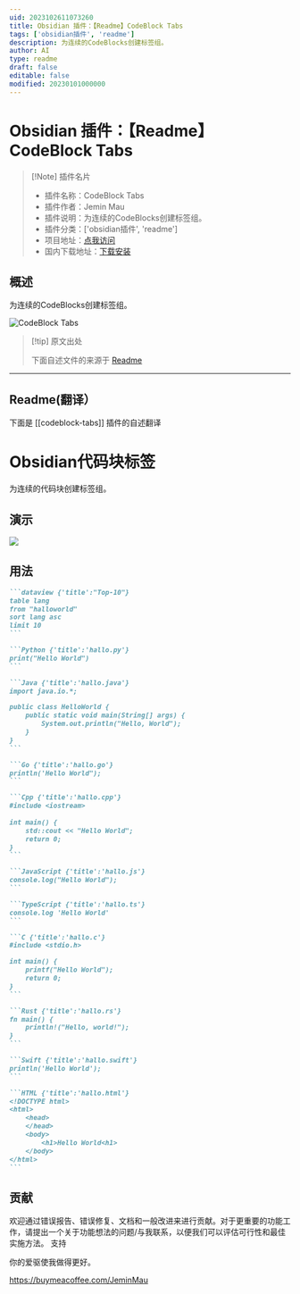 ```yaml
---
uid: 2023102611073260
title: Obsidian 插件：【Readme】CodeBlock Tabs
tags: ['obsidian插件', 'readme']
description: 为连续的CodeBlocks创建标签组。
author: AI
type: readme
draft: false
editable: false
modified: 20230101000000
---
```


# Obsidian 插件：【Readme】CodeBlock Tabs

> [!Note] 插件名片
> - 插件名称：CodeBlock Tabs
> - 插件作者：Jemin Mau
> - 插件说明：为连续的CodeBlocks创建标签组。
> - 插件分类：['obsidian插件', 'readme']
> - 项目地址：[点我访问](https://github.com/JeminMau/Obsidian-CodeBlock-Tabs)
> - 国内下载地址：[下载安装](https://pkmer.cn/products/plugin/pluginMarket/?codeblock-tabs)

## 概述

为连续的CodeBlocks创建标签组。

![CodeBlock Tabs](https://cdn.pkmer.cn/covers/codeblock-tabs.gif!pkmer)

> [!tip] 原文出处
> 
>下面自述文件的来源于 [Readme](https://ghproxy.net/https://raw.githubusercontent.com/JeminMau/Obsidian-CodeBlock-Tabs/master/README.md)
> 

---

## Readme(翻译）

下面是 [[codeblock-tabs]] 插件的自述翻译


# Obsidian代码块标签

为连续的代码块创建标签组。
## 演示

![](screenshot.gif)
## 用法

~~~markdown
```dataview {'title':"Top-10"}
table lang
from "halloworld"
sort lang asc
limit 10
```

```Python {'title':'hallo.py'}
print("Hello World")
```

```Java {'title':'hallo.java'}
import java.io.*;

public class HelloWorld {
    public static void main(String[] args) {
        System.out.println("Hello, World");
    }
}
```

```Go {'title':'hallo.go'}
println('Hello World");
```

```Cpp {'title':'hallo.cpp'}
#include <iostream>
 
int main() {
    std::cout << "Hello World";
    return 0;
}
```

```JavaScript {'title':'hallo.js'}
console.log("Hello World");
```

```TypeScript {'title':'hallo.ts'}
console.log 'Hello World'
```

```C {'title':'hallo.c'}
#include <stdio.h>

int main() {
    printf("Hello World");
    return 0;
}
```

```Rust {'title':'hallo.rs'}
fn main() {
    println!("Hello, world!");
}
```

```Swift {'title':'hallo.swift'}
println('Hello World');
```

```HTML {'title':'hallo.html'}
<!DOCTYPE html>
<html>
    <head>
    </head>
    <body>
        <h1>Hello World<h1>
    </body>
</html>
```
~~~
## 贡献

欢迎通过错误报告、错误修复、文档和一般改进来进行贡献。对于更重要的功能工作，请提出一个关于功能想法的问题/与我联系，以便我们可以评估可行性和最佳实施方法。
支持

你的爱驱使我做得更好。

https://buymeacoffee.com/JeminMau




